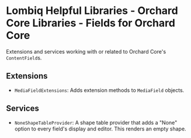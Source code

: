 # Lombiq Helpful Libraries - Orchard Core Libraries - Fields for Orchard Core


Extensions and services working with or related to Orchard Core's `ContentField`s.

## Extensions

- `MediaFieldExtensions`: Adds extension methods to `MediaField` objects.  


## Services

- `NoneShapeTableProvider`: A shape table provider that adds a "None" option to every field's display and editor. This renders an empty shape. 

